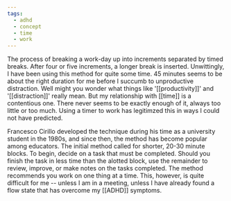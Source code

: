 ```yaml
---
tags:
  - adhd
  - concept
  - time
  - work
---
```

The process of breaking a work-day up into increments separated by timed breaks. After four or five increments, a longer break is inserted. Unwittingly, I have been using this method for quite some time. 45 minutes seems to be about the right duration for me before I succumb to unproductive distraction. Well might you wonder what things like '[[productivity]]' and '[[distraction]]' really mean. But my relationship with [[time]] is a contentious one. There never seems to be exactly enough of it, always too little or too much. Using a timer to work has legitimzed this in ways I could not have predicted. 

Francesco Cirillo developed the technique during his time as a university student in the 1980s, and since then, the method has become popular among educators. The initial method called for shorter, 20-30 minute blocks. To begin, decide on a task that must be completed. Should you finish the task in less time than the alotted block, use the remainder to review, improve, or make notes on the tasks completed. The method recommends you work on one thing at a time. This, however, is quite difficult for me -- unless I am in a meeting, unless I have already found a flow state that has overcome my [[ADHD]] symptoms.